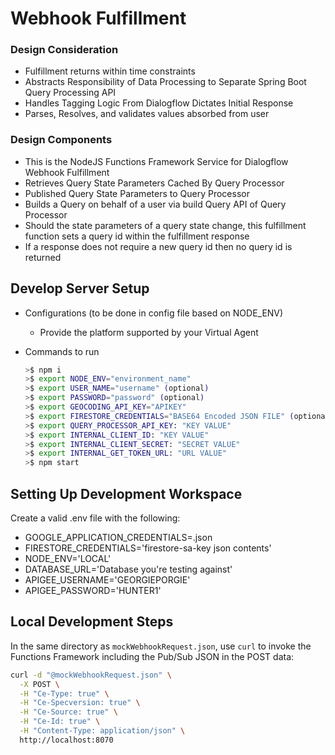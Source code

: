 # Webhook Fulfillment

### Design Consideration

- Fulfillment returns within time constraints
- Abstracts Responsibility of Data Processing to Separate Spring Boot Query Processing API
- Handles Tagging Logic From Dialogflow Dictates Initial Response
- Parses, Resolves, and validates values absorbed from user

### Design Components

- This is the NodeJS Functions Framework Service for Dialogflow Webhook Fulfillment
- Retrieves Query State Parameters Cached By Query Processor
- Published Query State Parameters to Query Processor
- Builds a Query on behalf of a user via build Query API of Query Processor
- Should the state parameters of a query state change, this fulfillment function sets a query id within the fulfillment response
- If a response does not require a new query id then no query id is returned

## Develop Server Setup
   - Configurations (to be done in config file based on NODE_ENV)
        - Provide the platform supported by your Virtual Agent

   - Commands to run 
        ```bash
        >$ npm i
        >$ export NODE_ENV="environment_name"
        >$ export USER_NAME="username" (optional)
        >$ export PASSWORD="password" (optional)
        >$ export GEOCODING_API_KEY="APIKEY"
        >$ export FIRESTORE_CREDENTIALS="BASE64 Encoded JSON FILE" (optional)
        >$ export QUERY_PROCESSOR_API_KEY: "KEY VALUE"
        >$ export INTERNAL_CLIENT_ID: "KEY VALUE"
        >$ export INTERNAL_CLIENT_SECRET: "SECRET VALUE"
        >$ export INTERNAL_GET_TOKEN_URL: "URL VALUE"
        >$ npm start

        ```
## Setting Up Development Workspace ##

Create a valid .env file with the following:
 * GOOGLE_APPLICATION_CREDENTIALS=<path-to-sa>.json
 * FIRESTORE_CREDENTIALS='firestore-sa-key json contents'
 * NODE_ENV='LOCAL'
 * DATABASE_URL='Database you're testing against'
 * APIGEE_USERNAME='GEORGIEPORGIE'
 * APIGEE_PASSWORD='HUNTER1'

## Local Development Steps ##

In the same directory as `mockWebhookRequest.json`,
use `curl` to invoke the Functions Framework including
the Pub/Sub JSON in the POST data:

```sh 
curl -d "@mockWebhookRequest.json" \
  -X POST \
  -H "Ce-Type: true" \
  -H "Ce-Specversion: true" \
  -H "Ce-Source: true" \
  -H "Ce-Id: true" \
  -H "Content-Type: application/json" \
  http://localhost:8070
```
